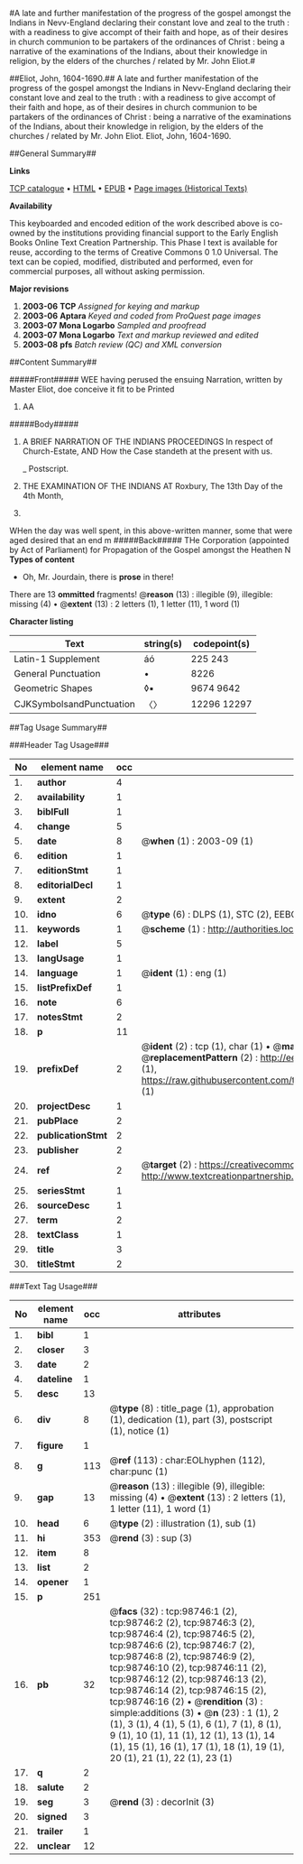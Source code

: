 #A late and further manifestation of the progress of the gospel amongst the Indians in Nevv-England declaring their constant love and zeal to the truth : with a readiness to give accompt of their faith and hope, as of their desires in church communion to be partakers of the ordinances of Christ : being a narrative of the examinations of the Indians, about their knowledge in religion, by the elders of the churches / related by Mr. John Eliot.#

##Eliot, John, 1604-1690.##
A late and further manifestation of the progress of the gospel amongst the Indians in Nevv-England declaring their constant love and zeal to the truth : with a readiness to give accompt of their faith and hope, as of their desires in church communion to be partakers of the ordinances of Christ : being a narrative of the examinations of the Indians, about their knowledge in religion, by the elders of the churches / related by Mr. John Eliot.
Eliot, John, 1604-1690.

##General Summary##

**Links**

[TCP catalogue](http://www.ota.ox.ac.uk/tcp/)  • 
[HTML](http://tei.it.ox.ac.uk/tcp/Texts-HTML/free/A39/A39229.html)  • 
[EPUB](http://tei.it.ox.ac.uk/tcp/Texts-EPUB/free/A39/A39229.epub) • 
[Page images (Historical Texts)](https://data.historicaltexts.jisc.ac.uk/view?pubId=eebo-13280657e&pageId=eebo-13280657e-98746-1)

**Availability**

This keyboarded and encoded edition of the
	       work described above is co-owned by the institutions
	       providing financial support to the Early English Books
	       Online Text Creation Partnership. This Phase I text is
	       available for reuse, according to the terms of Creative
	       Commons 0 1.0 Universal. The text can be copied,
	       modified, distributed and performed, even for
	       commercial purposes, all without asking permission.

**Major revisions**

1. __2003-06__ __TCP__ *Assigned for keying and markup*
1. __2003-06__ __Aptara__ *Keyed and coded from ProQuest page images*
1. __2003-07__ __Mona Logarbo__ *Sampled and proofread*
1. __2003-07__ __Mona Logarbo__ *Text and markup reviewed and edited*
1. __2003-08__ __pfs__ *Batch review (QC) and XML conversion*

##Content Summary##

#####Front#####
WEE having perused the ensuing
Narration, written by Master
Eliot, doe conceive it fit to be
Printed
1. AA

#####Body#####

1. A BRIEF
NARRATION
OF THE
INDIANS
PROCEEDINGS
In respect of
Church-Estate,
AND
How the Case standeth at the present
with us.

    _ Postscript.

1. THE
EXAMINATION
OF THE
INDIANS
AT
Roxbury,
The 13th Day of the 4th Month,
1654.
WHen the day was well spent, in this above-written manner,
some that were aged desired that an end m
#####Back#####
THe Corporation (appointed by Act of Parliament)
for Propagation of the Gospel amongst the Heathen
N
**Types of content**

  * Oh, Mr. Jourdain, there is **prose** in there!

There are 13 **ommitted** fragments! 
 @__reason__ (13) : illegible (9), illegible: missing (4)  •  @__extent__ (13) : 2 letters (1), 1 letter (11), 1 word (1)

**Character listing**


|Text|string(s)|codepoint(s)|
|---|---|---|
|Latin-1 Supplement|áó|225 243|
|General Punctuation|•|8226|
|Geometric Shapes|◊▪|9674 9642|
|CJKSymbolsandPunctuation|〈〉|12296 12297|

##Tag Usage Summary##

###Header Tag Usage###

|No|element name|occ|attributes|
|---|---|---|---|
|1.|__author__|4||
|2.|__availability__|1||
|3.|__biblFull__|1||
|4.|__change__|5||
|5.|__date__|8| @__when__ (1) : 2003-09 (1)|
|6.|__edition__|1||
|7.|__editionStmt__|1||
|8.|__editorialDecl__|1||
|9.|__extent__|2||
|10.|__idno__|6| @__type__ (6) : DLPS (1), STC (2), EEBO-CITATION (1), OCLC (1), VID (1)|
|11.|__keywords__|1| @__scheme__ (1) : http://authorities.loc.gov/ (1)|
|12.|__label__|5||
|13.|__langUsage__|1||
|14.|__language__|1| @__ident__ (1) : eng (1)|
|15.|__listPrefixDef__|1||
|16.|__note__|6||
|17.|__notesStmt__|2||
|18.|__p__|11||
|19.|__prefixDef__|2| @__ident__ (2) : tcp (1), char (1)  •  @__matchPattern__ (2) : ([0-9\-]+):([0-9IVX]+) (1), (.+) (1)  •  @__replacementPattern__ (2) : http://eebo.chadwyck.com/downloadtiff?vid=$1&page=$2 (1), https://raw.githubusercontent.com/textcreationpartnership/Texts/master/tcpchars.xml#$1 (1)|
|20.|__projectDesc__|1||
|21.|__pubPlace__|2||
|22.|__publicationStmt__|2||
|23.|__publisher__|2||
|24.|__ref__|2| @__target__ (2) : https://creativecommons.org/publicdomain/zero/1.0/ (1), http://www.textcreationpartnership.org/docs/. (1)|
|25.|__seriesStmt__|1||
|26.|__sourceDesc__|1||
|27.|__term__|2||
|28.|__textClass__|1||
|29.|__title__|3||
|30.|__titleStmt__|2||


###Text Tag Usage###

|No|element name|occ|attributes|
|---|---|---|---|
|1.|__bibl__|1||
|2.|__closer__|3||
|3.|__date__|2||
|4.|__dateline__|1||
|5.|__desc__|13||
|6.|__div__|8| @__type__ (8) : title_page (1), approbation (1), dedication (1), part (3), postscript (1), notice (1)|
|7.|__figure__|1||
|8.|__g__|113| @__ref__ (113) : char:EOLhyphen (112), char:punc (1)|
|9.|__gap__|13| @__reason__ (13) : illegible (9), illegible: missing (4)  •  @__extent__ (13) : 2 letters (1), 1 letter (11), 1 word (1)|
|10.|__head__|6| @__type__ (2) : illustration (1), sub (1)|
|11.|__hi__|353| @__rend__ (3) : sup (3)|
|12.|__item__|8||
|13.|__list__|2||
|14.|__opener__|1||
|15.|__p__|251||
|16.|__pb__|32| @__facs__ (32) : tcp:98746:1 (2), tcp:98746:2 (2), tcp:98746:3 (2), tcp:98746:4 (2), tcp:98746:5 (2), tcp:98746:6 (2), tcp:98746:7 (2), tcp:98746:8 (2), tcp:98746:9 (2), tcp:98746:10 (2), tcp:98746:11 (2), tcp:98746:12 (2), tcp:98746:13 (2), tcp:98746:14 (2), tcp:98746:15 (2), tcp:98746:16 (2)  •  @__rendition__ (3) : simple:additions (3)  •  @__n__ (23) : 1 (1), 2 (1), 3 (1), 4 (1), 5 (1), 6 (1), 7 (1), 8 (1), 9 (1), 10 (1), 11 (1), 12 (1), 13 (1), 14 (1), 15 (1), 16 (1), 17 (1), 18 (1), 19 (1), 20 (1), 21 (1), 22 (1), 23 (1)|
|17.|__q__|2||
|18.|__salute__|2||
|19.|__seg__|3| @__rend__ (3) : decorInit (3)|
|20.|__signed__|3||
|21.|__trailer__|1||
|22.|__unclear__|12||
